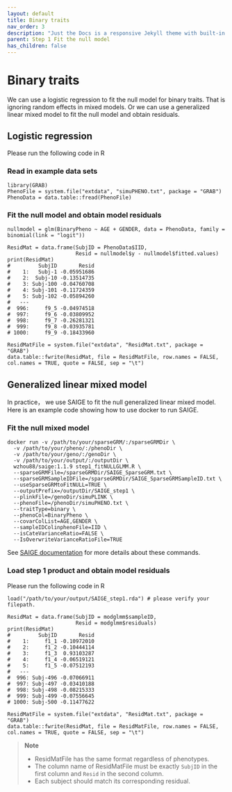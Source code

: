 ```yaml
---
layout: default
title: Binary traits
nav_order: 3
description: "Just the Docs is a responsive Jekyll theme with built-in search that is easily customizable and hosted on GitHub Pages."
parent: Step 1 Fit the null model
has_children: false
---
```


# Binary traits

We can use a logistic regression to fit the null model for binary traits. That is ignoring random effects in mixed models. Or we can use a generalized linear mixed model to fit the null model and obtain residuals.

## Logistic regression

Please run the following code in R

### Read in example data sets

```
library(GRAB)
PhenoFile = system.file("extdata", "simuPHENO.txt", package = "GRAB")
PhenoData = data.table::fread(PhenoFile)
```

### Fit the null model and obtain model residuals

```
nullmodel = glm(BinaryPheno ~ AGE + GENDER, data = PhenoData, family = binomial(link = "logit"))

ResidMat = data.frame(SubjID = PhenoData$IID,
                      Resid = nullmodel$y - nullmodel$fitted.values)
print(ResidMat)
#         SubjID       Resid
#    1:   Subj-1 -0.05951686
#    2:  Subj-10 -0.13514735
#    3: Subj-100 -0.04760708
#    4: Subj-101 -0.11724359
#    5: Subj-102 -0.05894260
#   ---                     
#  996:     f9_5 -0.04974518
#  997:     f9_6 -0.03809952
#  998:     f9_7 -0.26281321
#  999:     f9_8 -0.03935781
# 1000:     f9_9 -0.18433960

ResidMatFile = system.file("extdata", "ResidMat.txt", package = "GRAB")
data.table::fwrite(ResidMat, file = ResidMatFile, row.names = FALSE, col.names = TRUE, quote = FALSE, sep = "\t")
```

## Generalized linear mixed model

In practice， we use SAIGE to fit the null generalized linear mixed model. Here is an example code showing how to use docker to run SAIGE.

### Fit the null mixed model

```
docker run -v /path/to/your/sparseGRM/:/sparseGRMDir \
  -v /path/to/your/pheno/:/phenoDir \
  -v /path/to/your/geno/:/genoDir \
  -v /path/to/your/output/:/outputDir \
  wzhou88/saige:1.1.9 step1_fitNULLGLMM.R \
  --sparseGRMFile=/sparseGRMDir/SAIGE_SparseGRM.txt \
  --sparseGRMSampleIDFile=/sparseGRMDir/SAIGE_SparseGRMSampleID.txt \
  --useSparseGRMtoFitNULL=TRUE \
  --outputPrefix=/outputDir/SAIGE_step1 \
  --plinkFile=/genoDir/simuPLINK \
  --phenoFile=/phenoDir/simuPHENO.txt \
  --traitType=binary \
  --phenoCol=BinaryPheno \
  --covarColList=AGE,GENDER \
  --sampleIDColinphenoFile=IID \
  --isCateVarianceRatio=FALSE \
  --IsOverwriteVarianceRatioFile=TRUE
```

See [SAIGE documentation](https://saigegit.github.io/SAIGE-doc/) for more details about these commands.

### Load step 1 product and obtain model residuals

Please run the following code in R

```
load("/path/to/your/output/SAIGE_step1.rda") # please verify your filepath.

ResidMat = data.frame(SubjID = modglmm$sampleID,
                      Resid = modglmm$residuals)
print(ResidMat)
#         SubjID       Resid
#    1:     f1_1 -0.10972010
#    2:     f1_2 -0.10444114
#    3:     f1_3  0.93103287
#    4:     f1_4 -0.06519121
#    5:     f1_5 -0.07512193
#   ---
#  996: Subj-496 -0.07066911
#  997: Subj-497 -0.03410188
#  998: Subj-498 -0.08215333
#  999: Subj-499 -0.07556645
# 1000: Subj-500 -0.11477622

ResidMatFile = system.file("extdata", "ResidMat.txt", package = "GRAB")
data.table::fwrite(ResidMat, file = ResidMatFile, row.names = FALSE, col.names = TRUE, quote = FALSE, sep = "\t")
```

> **Note**  
> - ResidMatFile has the same format regardless of phenotypes.
> - The column name of ResidMatFile must be exactly `SubjID` in the first column and `Resid` in the second column.
> - Each subject should match its corresponding residual. 